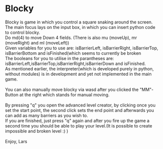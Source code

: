 # Blocky
Blocky is game in which you control a square snaking around the screen.<br> 
The main focus lays on the input box, in which you can insert python code to control blocky.<br>
Do md(4) to move Down 4 fields. (There is also mu (moveUp), mr (moveRight) and ml (moveLeft))<br>
Given variables for you to use are: isBarrierLeft, isBarrierRight, isBarrierTop, isBarrierBottom and isFinished(which seems to currently be broken<br>
The booleans for you to utilise in the parantheses are: isBarrierLeft,isBarrierTop,isBarrierRight,isBarrierDown and isFinished.<br>
As mentioned earlier, the interpreter(which is developed purely in python, without modules) is in development and yet not implemented in the main game.<br>
<br>
You can also manually move blocky via wasd after you clicked the "MM"-Button at the right which stands for manual moving.<br>
<br>
By pressing "q" you open the advanced level creator, by clicking once you set the start point, the second click sets the end point and afterwards you can add as many barriers as you wish to.<br>
If you are finished, just press "q" again and after you fire up the game a second time you should be able to play your level.(It is possible to create impossible and broken level :) )<br>
<br>
Enjoy, Lars

